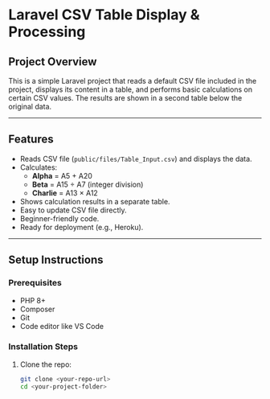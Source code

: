# Laravel CSV Table Display & Processing

## Project Overview

This is a simple Laravel project that reads a default CSV file included in the project, displays its content in a table, and performs basic calculations on certain CSV values. The results are shown in a second table below the original data.

---

## Features

- Reads CSV file (`public/files/Table_Input.csv`) and displays the data.
- Calculates:
  - **Alpha** = A5 + A20
  - **Beta** = A15 ÷ A7 (integer division)
  - **Charlie** = A13 × A12
- Shows calculation results in a separate table.
- Easy to update CSV file directly.
- Beginner-friendly code.
- Ready for deployment (e.g., Heroku).

---

## Setup Instructions

### Prerequisites

- PHP 8+
- Composer
- Git
- Code editor like VS Code

### Installation Steps

1. Clone the repo:

   ```bash
   git clone <your-repo-url>
   cd <your-project-folder>
